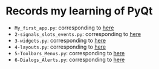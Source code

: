 # Records my learning of PyQt


- `My_first_app.py`: corresponding to [here](https://www.pythonguis.com/tutorials/creating-your-first-pyqt-window/)
- `2-signals_slots_events.py`: corresponding to [here](https://www.pythonguis.com/tutorials/pyqt-signals-slots-events/)
- `3-widgets.py`: corresponding to [here](https://www.pythonguis.com/tutorials/pyqt-basic-widgets/)
- `4-layouts.py`: corresponding to [here](https://www.pythonguis.com/tutorials/pyqt-signals-slots-events/)
- `5-Toolbars_Menus.py`: corresponding to [here](https://www.pythonguis.com/tutorials/pyqt-actions-toolbars-menus/)
- `6-Dialogs_Alerts.py`: corresponding to [here](https://www.pythonguis.com/tutorials/pyqt-actions-toolbars-menus/)